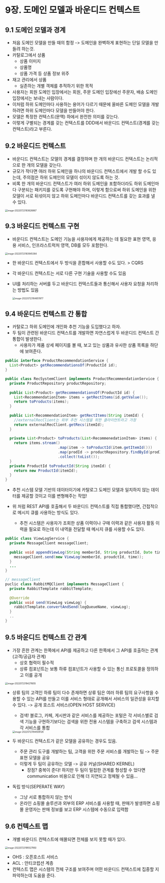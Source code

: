 # 9장. 도메인 모델과 바운디드 컨텍스트

## 9.1 도메인 모델과 경계

- 처음 도메인 모델을 만들 때의 함정 -> 도메인을 완벽하게 표현하는 단일 모델을 만들려 하는것.
- 카탈로그에서 상품
  - 상품 이미지
  - 상품명
  - 상품 가격 등 상품 정보 위주
- 재고 관리에서 상품
  - 실존하는 개별 객체를 추적하기 위한 목적
- 사용자는 회원 도메인 입장에서는 회원, 주문 도메인 입장에선 주문자, 배송 도메인 입장에서는 보내는 사람이다.
- 이처럼 하위 도메인마다 사용하는 용어가 다르기 때문에 올바른 도메인 모델을 개발하려면 하위 도메인마다 모델을 만들어야 한다.
- 모델은 특정한 컨텍스트(문맥) 하에서 완전한 의미를 갖는다.
- 이렇게 구별되는 경계를 갖는 컨텍스트를 DDD에서 바운디드 컨텍스트(경계를 갖는 컨텍스트)라고 부른다.

## 9.2 바운디드 컨텍스트

- 바운디드 컨텍스트는 모델의 경계를 결정하며 한 개의 바운디드 컨텍스트는 논리적으로 한 개의 모델을 갖는다.
- 규모가 작다면 여러 하위 도메인을 하나의 바운디드 컨텍스트에서 개발 할 수도 있는데, 주의점은 하위 도메인의 모델이 섞이지 않도록 하는 것.
- 비록 한 개의 바운디드 컨텍스트가 여러 하위 도메인을 포함하더라도 하위 도메인마다 구분되는 패키지를 갖도록 구현해야 하며, 이렇게 함으로써 하위 도메인을 위한 모델이 서로 뒤섞이지 않고 하위 도메인마다 바운디드 컨텍스트를 갖는 효과를 낼 수 있다.

<img src="/Users/seongjayong/Library/Application Support/typora-user-images/image-20220723183626867.png" alt="image-20220723183626867" style="zoom:50%;" />

## 9.3 바운디드 컨텍스트 구현

- 바운디드 컨텍스트는 도메인 기능을 사용자에게 제공하는 데 필요한 표현 영역, 응용 서비스, 인프라스트럭처 영역, DB를 모두 포함한다.

<img src="/Users/seongjayong/Library/Application Support/typora-user-images/image-20220723183945384.png" alt="image-20220723183945384" style="zoom:50%;" />

- 한 바운디드 컨텍스트에서 두 방식을 혼합해서 사용할 수도 있다. > CQRS

- 각 바운디드 컨텍스트는 서로 다른 구현 기술을 사용할 수도 있음

- UI를 처리하는 서버를 두고 바운디드 컨텍스트들과 통신해서 사용자 요청을 처리하는 방법도 있음

  <img src="/Users/seongjayong/Library/Application Support/typora-user-images/image-20220723184851977.png" alt="image-20220723184851977" style="zoom:50%;" />

## 9.4 바운디드 컨텍스트 간 통합

- 카탈로그 하위 도메인에 개인화 추천 기능을 도입했다고 하자.
- 두 팀이 관련된 바운디드 컨텍스트를 개발하면 자연스럽게 두 바운디드 컨텍스트 간 통합이 발생한다.
  - 사용자가 제품 상세 페이지를 볼 때, 보고 있는 상품과 유사한 상품 목록을 하단에 보여준다.

~~~java
public interface ProductRecommendationService {
  List<Product> getRecommendationsOf(ProductId id);
}
~~~

~~~java
public class RecSystemClient implements ProductRecommendationService {
  private ProductRepository productRepository;
  
  public List<Product> getRecommendationsOf(ProductId id) {
    List<RecommendationItem> items = getRectItems(id.getValue());
    return toProducts(items);
  }
  
  public List<RecommendationItem> getRectItems(String itemId) {
    //externalRecClient는 외부 추천 시스템을 위한 클라이언트라고 가정
    return externalRecClient.getRecs(itemId);
  }
  
  private List<Product> toProducts(List<RecommenedationItem> items) {
    return items.stream()
      					.map(item -> toProductId(item.getItemId()))
      					.map(prodId -> productRepository.findById(prodId))
      					.collect(toList());
  }
  private ProductId toProductId(String itemId) {
    return new ProductId(itemId);
  }
}
~~~

- 추천 시스템 모델 기반의 데이터이기에 카탈로그 도메인 모델과 일치하지 않는 데이터를 제공할 것이고 이를 변형해주는 작업!

- 위 처럼 REST API를 호출해서 두 바운디드 컨텍스트를 직접 통합했다면, 간접적으로 메시지 큐를 사용하는 방식도 있다.
  - 추천 시스템은 사용자가 조회한 상품 이력이나 구매 이력과 같은 사용자 활동 이력을 필요로 하는데 이 내역을 전달할 때 메시지 큐를 사용할 수도 있다.

~~~java
public class ViewLogService {
  private MessageClient messageClient;
  
  public void appendViewLog(String memberId, String productId, Date time) {
    messageClient.send(new ViewLog(memberId, proudctId, time));
  }
  ...
}

// messageClient
puclic class RabbitMQClient implements MessageClient {
  private RabbitTemplate rabbitTemplate;
  
  @Override
  public void send(ViewLog viewLog) {
    rabbitTemplate.convertAndSend(logQueueName, viewLog);
  }
  ..
}
~~~



## 9.5 바운디드 컨텍스트 간 관계

- 가장 흔한 관계는 한쪽에서 API를 제공하고 다른 한쪽에서 그 API를 호출하는 관계(고객/공급자 관계)
  - 상호 협력이 필수적
  - 상류 컴포넌트는 보통 하류 컴포넌트가 사용할 수 있는 통신 프로토콜을 정의하고 이를 공개

<img src="/Users/seongjayong/Library/Application Support/typora-user-images/image-20220723194211655.png" alt="image-20220723194211655" style="zoom:50%;" />

- 상류 팀의 고객인 하류 팀이 다수 존재하면 상류 팀은 여러 하류 팀의 요구사항을 수용할 수 있는 API를 만들고 이를 서비스 형태로 공개해서 서비스의 일관성을 유지할 수 있다. -> 공개 호스트 서비스(OPEN HOST SERVICE)

  - 검색! 블로그, 카페, 게시판과 같은 서비스를 제공하는 포털은 각 서비스별로 검색 기능을 구현하기보다는 검색을 위한 전용 시스템을 구축하고 검색 시스템과 각 서비스를 통합

  <img src="/Users/seongjayong/Library/Application Support/typora-user-images/image-20220723194508126.png" alt="image-20220723194508126" style="zoom:50%;" />

- 두 바운디드 컨텍스트가 같은 모델을 공유하는 경우도 있음.
  - 주문 관리 도구를 개발하는 팀, 고객을 위한 주문 서비스를 개발하는 팀 -> 주문 표현 모델을 공유
  - 이렇게 두 팀이 공유하는 모델 -> 공유 커널(SHARED KERNEL)
    - 장점? 중복이 준다! 하지만 두 팀이 밀접한 관계를 형성할 수 었다면 communication 비용으로 인해 더 지연되고 정체될 수 있음...

- 독립 방식(SEPERATE WAY)
  - 그냥 서로 통합하지 않는 방식
  - 온라인 쇼핑몰 솔루션과 외부의 ERP 서비스를 사용할 때, 판매가 발생하면 쇼핑몰 운영자는 판매 정보를 보고 ERP 시스템에 수동으로 입력함

## 9.6 컨텍스트 맵

- 개별 바운디드 컨텍스트에 매몰되면 전체를 보지 못할 때가 있다.

<img src="/Users/seongjayong/Library/Application Support/typora-user-images/image-20220723195527950.png" alt="image-20220723195527950" style="zoom:50%;" />

- OHS : 오픈호스트 서비스
- ACL : 안티코럽션 계층
- 컨텍스트 맵은 시스템의 전체 구조를 보여주며 어떤 바운디드 컨텍스트에 집중할 지 파악하는데 도움을 준다.









